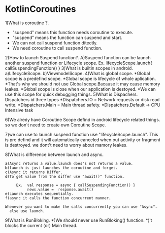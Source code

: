 # KotlinCoroutines

1)What is coroutine ?.

  * "suspend" means this function needs coroutine to execute.
  * "suspend" means the function can suspend and start.
  * We can not call suspend function ditectly.
  * We need coroutine to call suspend function.
  
2)How to launch Suspend function?.
 A)Suspend function can be launch another suspend function or Lifecycle scope.
	Ex. lifecycleScope.launch{
            callSuspendingFunction()
        }
3)What is builtin scopes in android.
	a)LifecycleScope.
	b)ViewmodelScope.
4)What is global scope.
	*Global scope is a predefind scope.
	*Global scope is lifecycle of whole aplication.
	*That's why we should not use Global scope.Bacause it may 
       cause memory leakes.
	*Global scope is close when our application is destoyed.
	*We can use this scope for quick debugging things.
5)What is Dispachers.
   Dispatchers id three types
  *Dispatchers.IO = Network requests or disk read write.
  *Dispatchers.Main = Main thread safety.
  *Dispatchers.Default -> CPU Intensive task

6)We alredy have Coroutine Scope defind in android lifecycle related things.
  so we don't need to create own Coroutine Scope.

7)we can use to launch suspend function use "lifecycleScope.launch". 
  This is pre defind and it will automatically canceled when out activity or fragment 
  is destroyed. we dont't need to worry about mamory leakes.
	

8)What is difference between launch and async.

	a)Async returns a value.launch does's not returns a value.
	b)launch is just launches the coroutine and forget.
	c)Async it returns Differ.
	d)To get value from the differ use "await()" function.

         Ex.  val response = async { callSuspendingFunction() }
              news.value =  response.await()
	e)Launch executes sequentially.
	f)async it calls the function concurrent manner.

	Whenever you want to make the calls concurrently you can use "Async".
      else use launch.

9)What is RunBloking.
	*)We should never use RunBloking() function.
      *)it blocks the current (or) Main thread.
